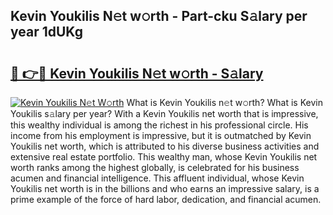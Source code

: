 ## Kevin Youkilis N𝚎t w𝚘rth - Part-cku S𝚊lary per year 1dUKg

# <h2><a href="http://gc4gmf.nevu.top/?p=Kevin+Youkilis">🔗 👉🔴 Kevin Youkilis N𝚎t w𝚘rth - S𝚊lary</a></h2>

[![Kevin Youkilis N𝚎t W𝚘rth](https://i.imgur.com/Oavwk0R.jpeg)](http://gc4gmf.nevu.top/?p=Kevin+Youkilis)
What is Kevin Youkilis n𝚎t w𝚘rth? What is Kevin Youkilis s𝚊lary per year?
With a Kevin Youkilis net worth that is impressive, this wealthy individual is among the richest in his professional circle. His income from his employment is impressive, but it is outmatched by Kevin Youkilis net worth, which is attributed to his diverse business activities and extensive real estate portfolio. This wealthy man, whose Kevin Youkilis net worth ranks among the highest globally, is celebrated for his business acumen and financial intelligence. This affluent individual, whose Kevin Youkilis net worth is in the billions and who earns an impressive salary, is a prime example of the force of hard labor, dedication, and financial acumen.
